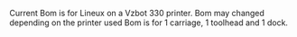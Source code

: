 Current Bom is for Lineux on a Vzbot 330 printer. Bom may changed depending on the printer used
Bom is for 1 carriage, 1 toolhead and 1 dock.
